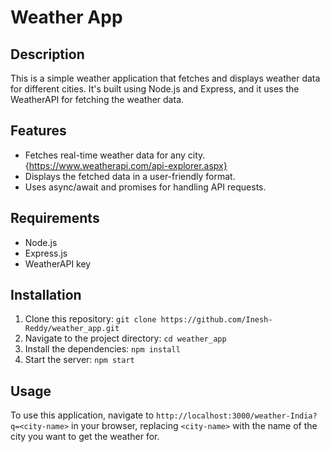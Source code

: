 # Weather App

## Description
This is a simple weather application that fetches and displays weather data for different cities. It's built using Node.js and Express, and it uses the WeatherAPI for fetching the weather data.

## Features
- Fetches real-time weather data for any city. {https://www.weatherapi.com/api-explorer.aspx}
- Displays the fetched data in a user-friendly format.
- Uses async/await and promises for handling API requests.

## Requirements
- Node.js
- Express.js
- WeatherAPI key

## Installation
1. Clone this repository: `git clone https://github.com/Inesh-Reddy/weather_app.git`
2. Navigate to the project directory: `cd weather_app`
3. Install the dependencies: `npm install`
4. Start the server: `npm start`

## Usage
To use this application, navigate to `http://localhost:3000/weather-India?q=<city-name>` in your browser, replacing `<city-name>` with the name of the city you want to get the weather for.

